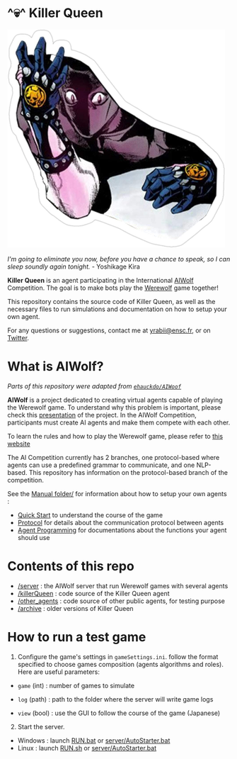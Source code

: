 # ^💀^ **Killer Queen**

![Killer Queen](docs/KQ-stand.png)

*I'm going to eliminate you now, before you have a chance to speak, so I can sleep soundly again tonight.* - Yoshikage Kira

**Killer Queen** is an agent participating in the International [AIWolf](http://aiwolf.org/en/introduction) Competition. The goal is to make bots play the [Werewolf](https://werewolf.chat/) game together!

This repository contains the source code of Killer Queen, as well as the necessary files to run simulations and documentation on how to setup your own agent.

For any questions or suggestions, contact me at [yrabii@ensc.fr](mailto:yrabii@ensc.fr), or on [Twitter](twitter.com/Pyrofoux).

# What is AIWolf?

*Parts of this repository were adapted from [`ehauckdo/AIWoof`](https://github.com/ehauckdo/AIWoof)*

**AIWolf** is a project dedicated to creating virtual agents capable of playing the Werewolf game. To understand why this problem is important, please check this [presentation](http://aiwolf.org/en/introduction) of the project. In the AIWolf Competition, participants must create AI agents and make them compete with each other.

To learn the rules and how to play the Werewolf game, please refer to [this
website](https://werewolf.chat/Main_Page)

The AI Competition currently has 2 branches, one protocol-based where agents can
use a predefined grammar to communicate, and one NLP-based. This repository has
information on the protocol-based branch of the competition.

See the [Manual folder/](docs/manual/) for information about how to setup your own agents :
- [Quick Start](docs/manual/QuickStart.md) to understand the course of the game
- [Protocol](docs/manual/Protocol.md) for details about the communication protocol between agents
- [Agent Programming](docs/manual/AgentProgramming.md) for documentations about the functions your agent should use

# Contents of this repo

- [/server](server) : the AIWolf server that run Werewolf games with several agents
- [/killerQueen](killerQueen) : code source of the Killer Queen agent
- [/other_agents](other_agents) : code source of other public agents, for testing purpose
- [/archive](archive) : older versions of Killer Queen

# How to run a test game

1. Configure the game's settings in `gameSettings.ini`. follow the format specified to choose games composition (agents algorithms and roles). Here are useful parameters:
  - `game` (int) : number of games to simulate

  - `log` (path) : path to the folder where the server will write game logs

  - `view` (bool) : use the GUI to follow the course of the game (Japanese)


2. Start the server.
* Windows : launch [RUN.bat](RUN.bat) or [server/AutoStarter.bat](server/AutoStarter.bat)
* Linux : launch [RUN.sh](RUN.sh) or [server/AutoStarter.bat](server/AutoStarter.bat)
